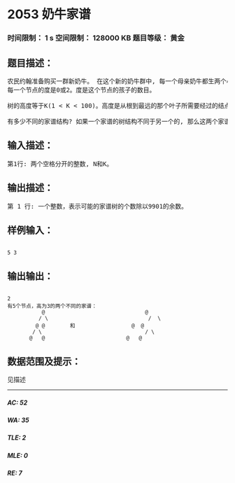 # 2053 奶牛家谱   
### 时间限制： 1 s     空间限制： 128000 KB     题目等级： 黄金  
## 题目描述：  

<pre>
农民约翰准备购买一群新奶牛。 在这个新的奶牛群中, 每一个母亲奶牛都生两个小奶牛。这些奶牛间的关系可以用二叉树来表示。这些二叉树总共有N个节点(3 <= N < 200)。这些二叉树有如下性质:
每一个节点的度是0或2。度是这个节点的孩子的数目。
  
树的高度等于K(1 < K < 100)。高度是从根到最远的那个叶子所需要经过的结点数; 叶子是指没有孩子的节点。
 
有多少不同的家谱结构? 如果一个家谱的树结构不同于另一个的, 那么这两个家谱就是不同的。输出可能的家谱树的个数除以9901的余数。
</pre>
  
  
## 输入描述：  

<pre>
第1行: 两个空格分开的整数, N和K。
</pre>
  
  
## 输出描述：  

<pre>
第 1 行: 一个整数，表示可能的家谱树的个数除以9901的余数。
</pre>
  
  
## 样例输入：  

<pre><code>
5 3
</code></pre>
  
  
## 输出输出：  

<pre><code>
2
有5个节点，高为3的两个不同的家谱：
           @                                @
          / \                                /  \
         @ @        和                  @  @
        / \                                 / \
       @   @                          @   @
</code></pre>
  
  
## 数据范围及提示：  

<pre>
见描述
</pre>
  
  
***  

##### AC: 52  
##### WA: 35  
##### TLE: 2  
##### MLE: 0  
##### RE: 7  
